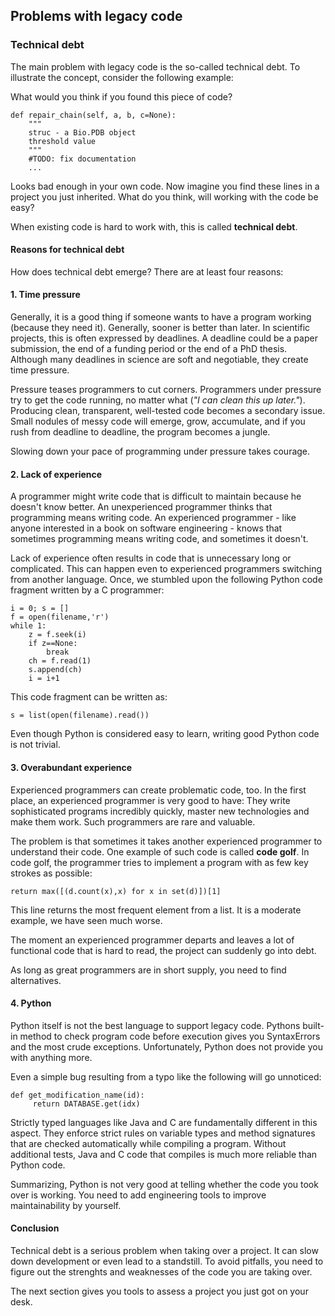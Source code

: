 ## Problems with legacy code

### Technical debt

The main problem with legacy code is the so-called technical debt. To illustrate the concept, consider the following example:

What would you think if you found this piece of code?

    def repair_chain(self, a, b, c=None):
        """
        struc - a Bio.PDB object
        threshold value
        """
        #TODO: fix documentation
        ...



Looks bad enough in your own code. Now imagine you find these lines in a project you just inherited. What do you think, will working with the code be easy?

When existing code is hard to work with, this is called **technical debt**.

#### Reasons for technical debt

How does technical debt emerge? There are at least four reasons:

#### 1. Time pressure
Generally, it is a good thing if someone wants to have a program working (because they need it). Generally, sooner is better than later. In scientific projects, this is often expressed by deadlines. A deadline could be a paper submission, the end of a funding period or the end of a PhD thesis. Although many deadlines in science are soft and negotiable, they create time pressure.

Pressure teases programmers to cut corners. Programmers under pressure try to get the code running, no matter what (*"I can clean this up later."*). Producing clean, transparent, well-tested code becomes a secondary issue. Small nodules of messy code will emerge, grow, accumulate, and if you rush from deadline to deadline, the program becomes a jungle.

Slowing down your pace of programming under pressure takes courage.


#### 2. Lack of experience
A programmer might write code that is difficult to maintain because he doesn't know better. An unexperienced programmer thinks that programming means writing code. An experienced programmer - like anyone interested in a book on software engineering - knows that sometimes programming means writing code, and sometimes it doesn't.

Lack of experience often results in code that is unnecessary long or complicated. This can happen even to experienced programmers switching from another language. Once, we stumbled upon the following Python code fragment written by a C programmer:

    i = 0; s = []
    f = open(filename,'r')
    while 1:
	    z = f.seek(i)
    	if z==None:
    		break
    	ch = f.read(1)
    	s.append(ch)
    	i = i+1

This code fragment can be written as:

    s = list(open(filename).read())

Even though Python is considered easy to learn, writing good Python code is not trivial.

#### 3. Overabundant experience

Experienced programmers can create problematic code, too. In the first place, an experienced programmer is very good to have: They write sophisticated programs incredibly quickly, master new technologies and make them work. Such programmers are rare and valuable.

The problem is that sometimes it takes another experienced programmer to understand their code. One example of such code is called **code golf**. In code golf, the programmer tries to implement a program with as few key strokes as possible:

    return max([(d.count(x),x) for x in set(d)])[1]

This line returns the most frequent element from a list. It is a moderate example, we have seen much worse.

The moment an experienced programmer departs and leaves a lot of functional code that is hard to read, the project can suddenly go into debt.

As long as great programmers are in short supply, you need to find alternatives.

#### 4. Python
Python itself is not the best language to support legacy code.
Pythons built-in method to check program code before execution gives you SyntaxErrors and the most crude exceptions. Unfortunately, Python does not provide you with anything more.

Even a simple bug resulting from a typo like the following will go unnoticed:

    def get_modification_name(id):
         return DATABASE.get(idx)

Strictly typed languages like Java and C are fundamentally different in this aspect. They enforce strict rules on variable types and method signatures that are checked automatically while compiling a program. Without additional tests, Java and C code that compiles is much more reliable than Python code.

Summarizing, Python is not very good at telling whether the code you took over is working. You need to add engineering tools to improve maintainability by yourself.

#### Conclusion

Technical debt is a serious problem when taking over a project. It can slow down development or even lead to a standstill. To avoid pitfalls, you need to figure out the strenghts and weaknesses of the code you are taking over.

The next section gives you tools to assess a project you just got on your desk.

